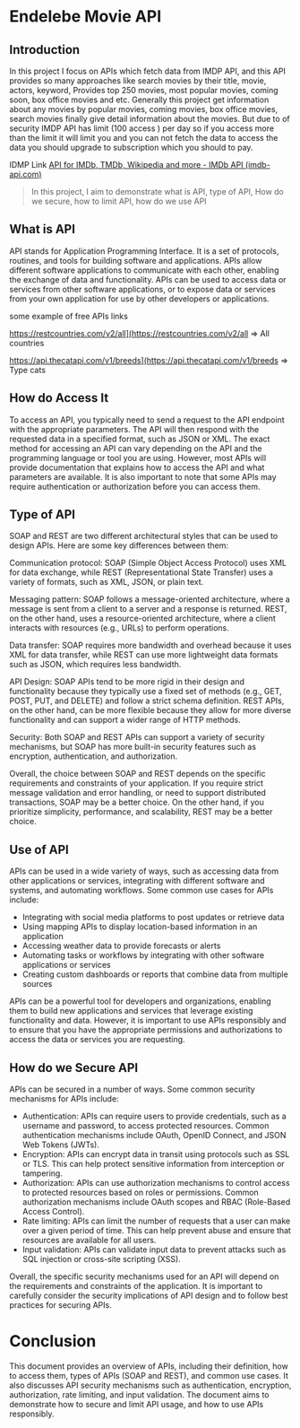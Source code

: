# Endelebe Movie API

## Introduction

In this project I focus on APIs which fetch data from IMDP API, and this API provides so many approaches like  search movies by their title, movie, actors, keyword, Provides top 250 movies, most popular movies, coming soon, box office movies and etc. Generally this project get information about any movies by popular movies, coming movies, box office movies, search movies finally  give detail information about the movies.  But due to of security IMDP API has limit (100 access ) per day so if you access more than the limit it will limit you and you can not fetch the data to access the data you should upgrade to subscription which you should to pay. 

IDMP Link [API for IMDb, TMDb, Wikipedia and more - IMDb API (imdb-api.com)](https://imdb-api.com/)

> In this project, I aim to demonstrate what is API, type of API, How do we secure, how to limit API, how do we use API
> 

## What is API

API stands for Application Programming Interface. It is a set of protocols, routines, and tools for building software and applications. APIs allow different software applications to communicate with each other, enabling the exchange of data and functionality. APIs can be used to access data or services from other software applications, or to expose data or services from your own application for use by other developers or applications.

some example of free APIs links

https://restcountries.com/v2/all](https://restcountries.com/v2/all  ⇒ All countries 

https://api.thecatapi.com/v1/breeds](https://api.thecatapi.com/v1/breeds ⇒ Type cats

## How do Access It

To access an API, you typically need to send a request to the API endpoint with the appropriate parameters. The API will then respond with the requested data in a specified format, such as JSON or XML. The exact method for accessing an API can vary depending on the API and the programming language or tool you are using. However, most APIs will provide documentation that explains how to access the API and what parameters are available. It is also important to note that some APIs may require authentication or authorization before you can access them.

## Type of API

SOAP and REST are two different architectural styles that can be used to design APIs. Here are some key differences between them:

Communication protocol: SOAP (Simple Object Access Protocol) uses XML for data exchange, while REST (Representational State Transfer) uses a variety of formats, such as XML, JSON, or plain text.

Messaging pattern: SOAP follows a message-oriented architecture, where a message is sent from a client to a server and a response is returned. REST, on the other hand, uses a resource-oriented architecture, where a client interacts with resources (e.g., URLs) to perform operations.

Data transfer: SOAP requires more bandwidth and overhead because it uses XML for data transfer, while REST can use more lightweight data formats such as JSON, which requires less bandwidth.

API Design: SOAP APIs tend to be more rigid in their design and functionality because they typically use a fixed set of methods (e.g., GET, POST, PUT, and DELETE) and follow a strict schema definition. REST APIs, on the other hand, can be more flexible because they allow for more diverse functionality and can support a wider range of HTTP methods.

Security: Both SOAP and REST APIs can support a variety of security mechanisms, but SOAP has more built-in security features such as encryption, authentication, and authorization.

Overall, the choice between SOAP and REST depends on the specific requirements and constraints of your application. If you require strict message validation and error handling, or need to support distributed transactions, SOAP may be a better choice. On the other hand, if you prioritize simplicity, performance, and scalability, REST may be a better choice.

## Use of API

APIs can be used in a wide variety of ways, such as accessing data from other applications or services, integrating with different software and systems, and automating workflows. Some common use cases for APIs include:

- Integrating with social media platforms to post updates or retrieve data
- Using mapping APIs to display location-based information in an application
- Accessing weather data to provide forecasts or alerts
- Automating tasks or workflows by integrating with other software applications or services
- Creating custom dashboards or reports that combine data from multiple sources

APIs can be a powerful tool for developers and organizations, enabling them to build new applications and services that leverage existing functionality and data. However, it is important to use APIs responsibly and to ensure that you have the appropriate permissions and authorizations to access the data or services you are requesting.

## How do we Secure API

APIs can be secured in a number of ways. Some common security mechanisms for APIs include:

- Authentication: APIs can require users to provide credentials, such as a username and password, to access protected resources. Common authentication mechanisms include OAuth, OpenID Connect, and JSON Web Tokens (JWTs).
- Encryption: APIs can encrypt data in transit using protocols such as SSL or TLS. This can help protect sensitive information from interception or tampering.
- Authorization: APIs can use authorization mechanisms to control access to protected resources based on roles or permissions. Common authorization mechanisms include OAuth scopes and RBAC (Role-Based Access Control).
- Rate limiting: APIs can limit the number of requests that a user can make over a given period of time. This can help prevent abuse and ensure that resources are available for all users.
- Input validation: APIs can validate input data to prevent attacks such as SQL injection or cross-site scripting (XSS).

Overall, the specific security mechanisms used for an API will depend on the requirements and constraints of the application. It is important to carefully consider the security implications of API design and to follow best practices for securing APIs.

# Conclusion

This document provides an overview of APIs, including their definition, how to access them, types of APIs (SOAP and REST), and common use cases. It also discusses API security mechanisms such as authentication, encryption, authorization, rate limiting, and input validation. The document aims to demonstrate how to secure and limit API usage, and how to use APIs responsibly.

